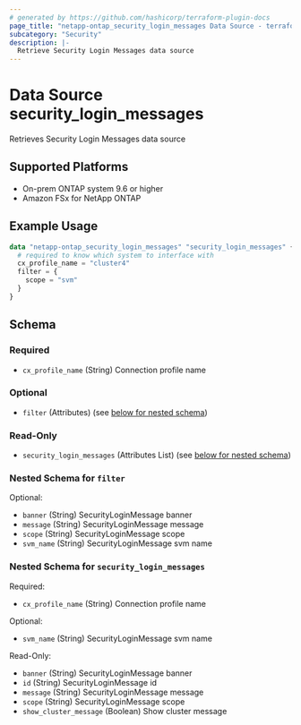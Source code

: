```yaml
---
# generated by https://github.com/hashicorp/terraform-plugin-docs
page_title: "netapp-ontap_security_login_messages Data Source - terraform-provider-netapp-ontap"
subcategory: "Security"
description: |-
  Retrieve Security Login Messages data source
---
```


# Data Source security_login_messages

Retrieves Security Login Messages data source

## Supported Platforms

* On-prem ONTAP system 9.6 or higher
* Amazon FSx for NetApp ONTAP

## Example Usage

```terraform
data "netapp-ontap_security_login_messages" "security_login_messages" {
  # required to know which system to interface with
  cx_profile_name = "cluster4"
  filter = {
    scope = "svm"
  }
}
```

<!-- schema generated by tfplugindocs -->
## Schema

### Required

- `cx_profile_name` (String) Connection profile name

### Optional

- `filter` (Attributes) (see [below for nested schema](#nestedatt--filter))

### Read-Only

- `security_login_messages` (Attributes List) (see [below for nested schema](#nestedatt--security_login_messages))

<a id="nestedatt--filter"></a>

### Nested Schema for `filter`

Optional:

- `banner` (String) SecurityLoginMessage banner
- `message` (String) SecurityLoginMessage message
- `scope` (String) SecurityLoginMessage scope
- `svm_name` (String) SecurityLoginMessage svm name

<a id="nestedatt--security_login_messages"></a>

### Nested Schema for `security_login_messages`

Required:

- `cx_profile_name` (String) Connection profile name

Optional:

- `svm_name` (String) SecurityLoginMessage svm name

Read-Only:

- `banner` (String) SecurityLoginMessage banner
- `id` (String) SecurityLoginMessage id
- `message` (String) SecurityLoginMessage message
- `scope` (String) SecurityLoginMessage scope
- `show_cluster_message` (Boolean) Show cluster message

